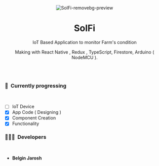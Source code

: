 <div align="center">

![SolFi-removebg-preview](https://user-images.githubusercontent.com/61349423/204640071-4c9eaff2-2326-4d9b-9fcd-1cf122e3fed9.png)

<h1>SolFi</h1>
IoT Based Application to monitor Farm's condition

Making with React Native , Redux , TypeScript, Firestore, Arduino ( NodeMCU ).

</div>
<br /><br />

<H3>🎯 &nbspCurrently progressing</H4> <br />
 
- [ ] IoT Device
- [x] App Code ( Designing )
- [x] Component Creation
- [x] Functionality

<H3>🧑🏼‍💻 &nbspDevelopers</H4> <br />

* **Belgin Jarosh**
